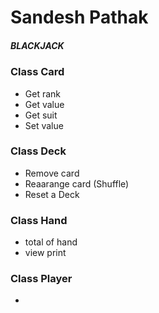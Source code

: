 
# Sandesh Pathak

##### BLACKJACK 



### Class Card 

- Get rank
- Get value
- Get suit 
- Set value


### Class Deck

- Remove card
- Reaarange card (Shuffle)
- Reset a Deck

### Class Hand

- total of hand
- view print

### Class Player
-
